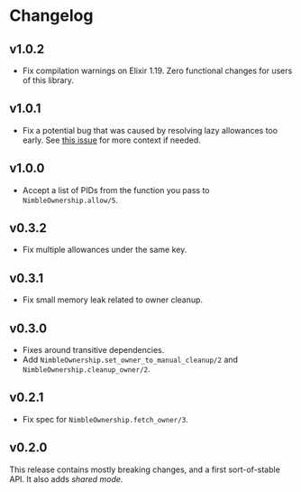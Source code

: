 # Changelog

## v1.0.2

  * Fix compilation warnings on Elixir 1.19. Zero functional changes for users of this library.

## v1.0.1

  * Fix a potential bug that was caused by resolving lazy allowances too early. See [this issue](https://github.com/dashbitco/nimble_ownership/pull/8) for more context if needed.

## v1.0.0

  * Accept a list of PIDs from the function you pass to `NimbleOwnership.allow/5`.

## v0.3.2

  * Fix multiple allowances under the same key.

## v0.3.1

  * Fix small memory leak related to owner cleanup.

## v0.3.0

  * Fixes around transitive dependencies.
  * Add `NimbleOwnership.set_owner_to_manual_cleanup/2` and `NimbleOwnership.cleanup_owner/2`.

## v0.2.1

  * Fix spec for `NimbleOwnership.fetch_owner/3`.

## v0.2.0

This release contains mostly breaking changes, and a first sort-of-stable API. It also adds *shared mode*.
